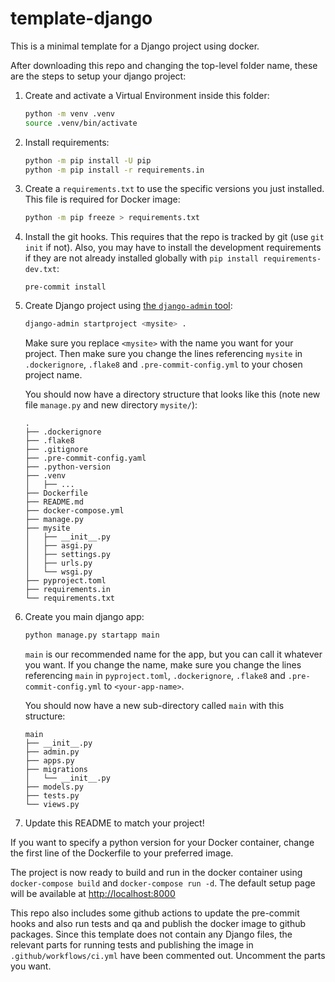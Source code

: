 # template-django

This is a minimal template for a Django project using docker.

After downloading this repo and changing the top-level folder name, these are the steps to setup your django project:

 1. Create and activate a Virtual Environment inside this folder:

    ```bash
    python -m venv .venv
    source .venv/bin/activate
    ```

 1. Install requirements:

    ```bash
    python -m pip install -U pip
    python -m pip install -r requirements.in
    ```

 1. Create a `requirements.txt` to use the specific versions you just installed. This file is required for Docker image:

    ```bash
    python -m pip freeze > requirements.txt
    ```

 1. Install the git hooks. This requires that the repo is tracked by git (use `git init` if not). Also, you may have to install the development requirements if they are not already installed globally with `pip install requirements-dev.txt`:

    ```
    pre-commit install
    ```

 1. Create Django project using [the `django-admin` tool](https://docs.djangoproject.com/en/4.0/ref/django-admin/#startproject):

    ```bash
    django-admin startproject <mysite> .
    ```

    Make sure you replace `<mysite>` with the name you want for your project. Then make sure you change the lines referencing `mysite` in `.dockerignore`, `.flake8` and `.pre-commit-config.yml` to your chosen project name.

    You should now have a directory structure that looks like this (note new file `manage.py` and new directory `mysite/`):

    ```
    .
    ├── .dockerignore
    ├── .flake8
    ├── .gitignore
    ├── .pre-commit-config.yaml
    ├── .python-version
    ├── .venv
    │   ├── ...
    ├── Dockerfile
    ├── README.md
    ├── docker-compose.yml
    ├── manage.py
    ├── mysite
    │   ├── __init__.py
    │   ├── asgi.py
    │   ├── settings.py
    │   ├── urls.py
    │   └── wsgi.py
    ├── pyproject.toml
    ├── requirements.in
    └── requirements.txt
    ```

 1. Create you main django app:

    ```bash
    python manage.py startapp main
    ```

    `main` is our recommended name for the app, but you can call it whatever you want. If you change the name, make sure you change the lines referencing `main` in `pyproject.toml`, `.dockerignore`, `.flake8` and `.pre-commit-config.yml` to `<your-app-name>`.

    You should now have a new sub-directory called `main` with this structure:

    ```
    main
    ├── __init__.py
    ├── admin.py
    ├── apps.py
    ├── migrations
    │   └── __init__.py
    ├── models.py
    ├── tests.py
    └── views.py
    ```

 1. Update this README to match your project!

If you want to specify a python version for your Docker container, change the first line of the Dockerfile to your preferred image.

<!-- markdown-link-check-disable -->
The project is now ready to build and run in the docker container using `docker-compose build` and `docker-compose run -d`. The default setup page will be available at <http://localhost:8000>
<!-- markdown-link-check-enable -->

This repo also includes some github actions to update the pre-commit hooks and also run tests and qa and publish the docker image to github packages. Since this template does not contain any Django files, the relevant parts for running tests and publishing the image in `.github/workflows/ci.yml` have been commented out. Uncomment the parts you want.
